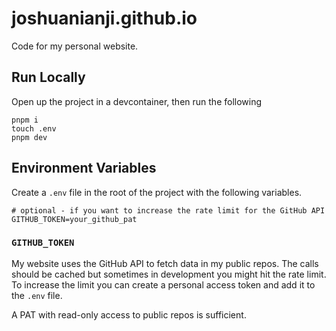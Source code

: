 # joshuanianji.github.io

Code for my personal website.

## Run Locally

Open up the project in a devcontainer, then run the following

```
pnpm i
touch .env
pnpm dev
```

## Environment Variables

Create a `.env` file in the root of the project with the following variables.

```env
# optional - if you want to increase the rate limit for the GitHub API
GITHUB_TOKEN=your_github_pat
```

### `GITHUB_TOKEN`

My website uses the GitHub API to fetch data in my public repos. The calls should be cached but sometimes in development you might hit the rate limit. To increase the limit you can create a personal access token and add it to the `.env` file.

A PAT with read-only access to public repos is sufficient.
